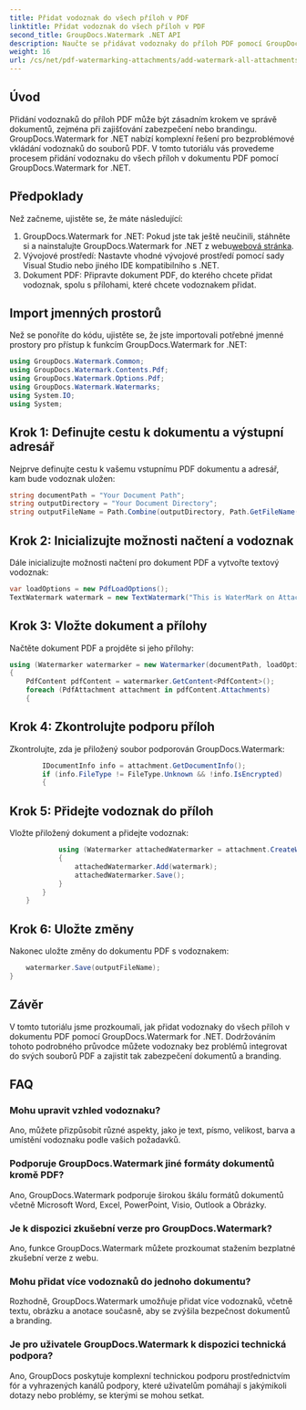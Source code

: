 ```yaml
---
title: Přidat vodoznak do všech příloh v PDF
linktitle: Přidat vodoznak do všech příloh v PDF
second_title: GroupDocs.Watermark .NET API
description: Naučte se přidávat vodoznaky do příloh PDF pomocí GroupDocs.Watermark for .NET. Zabezpečte své dokumenty snadno pomocí vlastních vodoznaků.
weight: 16
url: /cs/net/pdf-watermarking-attachments/add-watermark-all-attachments-pdf/
---
```

## Úvod
Přidání vodoznaků do příloh PDF může být zásadním krokem ve správě dokumentů, zejména při zajišťování zabezpečení nebo brandingu. GroupDocs.Watermark for .NET nabízí komplexní řešení pro bezproblémové vkládání vodoznaků do souborů PDF. V tomto tutoriálu vás provedeme procesem přidání vodoznaku do všech příloh v dokumentu PDF pomocí GroupDocs.Watermark for .NET.
## Předpoklady
Než začneme, ujistěte se, že máte následující:
1.  GroupDocs.Watermark for .NET: Pokud jste tak ještě neučinili, stáhněte si a nainstalujte GroupDocs.Watermark for .NET z webu[webová stránka](https://releases.groupdocs.com/Watermark/net/).
2. Vývojové prostředí: Nastavte vhodné vývojové prostředí pomocí sady Visual Studio nebo jiného IDE kompatibilního s .NET.
3. Dokument PDF: Připravte dokument PDF, do kterého chcete přidat vodoznak, spolu s přílohami, které chcete vodoznakem přidat.

## Import jmenných prostorů
Než se ponoříte do kódu, ujistěte se, že jste importovali potřebné jmenné prostory pro přístup k funkcím GroupDocs.Watermark for .NET:
```csharp
using GroupDocs.Watermark.Common;
using GroupDocs.Watermark.Contents.Pdf;
using GroupDocs.Watermark.Options.Pdf;
using GroupDocs.Watermark.Watermarks;
using System.IO;
using System;
```
## Krok 1: Definujte cestu k dokumentu a výstupní adresář
Nejprve definujte cestu k vašemu vstupnímu PDF dokumentu a adresář, kam bude vodoznak uložen:
```csharp
string documentPath = "Your Document Path";
string outputDirectory = "Your Document Directory";
string outputFileName = Path.Combine(outputDirectory, Path.GetFileName(documentPath));
```
## Krok 2: Inicializujte možnosti načtení a vodoznak
Dále inicializujte možnosti načtení pro dokument PDF a vytvořte textový vodoznak:
```csharp
var loadOptions = new PdfLoadOptions();
TextWatermark watermark = new TextWatermark("This is WaterMark on Attachment", new Font("Arial", 19));
```
## Krok 3: Vložte dokument a přílohy
Načtěte dokument PDF a projděte si jeho přílohy:
```csharp
using (Watermarker watermarker = new Watermarker(documentPath, loadOptions))
{
    PdfContent pdfContent = watermarker.GetContent<PdfContent>();
    foreach (PdfAttachment attachment in pdfContent.Attachments)
    {
```
## Krok 4: Zkontrolujte podporu příloh
Zkontrolujte, zda je přiložený soubor podporován GroupDocs.Watermark:
```csharp
        IDocumentInfo info = attachment.GetDocumentInfo();
        if (info.FileType != FileType.Unknown && !info.IsEncrypted)
        {
```
## Krok 5: Přidejte vodoznak do příloh
Vložte přiložený dokument a přidejte vodoznak:
```csharp
            using (Watermarker attachedWatermarker = attachment.CreateWatermarker())
            {
                attachedWatermarker.Add(watermark);
                attachedWatermarker.Save();
            }
        }
    }
```
## Krok 6: Uložte změny
Nakonec uložte změny do dokumentu PDF s vodoznakem:
```csharp
    watermarker.Save(outputFileName);
}
```

## Závěr
V tomto tutoriálu jsme prozkoumali, jak přidat vodoznaky do všech příloh v dokumentu PDF pomocí GroupDocs.Watermark for .NET. Dodržováním tohoto podrobného průvodce můžete vodoznaky bez problémů integrovat do svých souborů PDF a zajistit tak zabezpečení dokumentů a branding.
## FAQ
### Mohu upravit vzhled vodoznaku?
Ano, můžete přizpůsobit různé aspekty, jako je text, písmo, velikost, barva a umístění vodoznaku podle vašich požadavků.
### Podporuje GroupDocs.Watermark jiné formáty dokumentů kromě PDF?
Ano, GroupDocs.Watermark podporuje širokou škálu formátů dokumentů včetně Microsoft Word, Excel, PowerPoint, Visio, Outlook a Obrázky.
### Je k dispozici zkušební verze pro GroupDocs.Watermark?
Ano, funkce GroupDocs.Watermark můžete prozkoumat stažením bezplatné zkušební verze z webu.
### Mohu přidat více vodoznaků do jednoho dokumentu?
Rozhodně, GroupDocs.Watermark umožňuje přidat více vodoznaků, včetně textu, obrázku a anotace současně, aby se zvýšila bezpečnost dokumentů a branding.
### Je pro uživatele GroupDocs.Watermark k dispozici technická podpora?
Ano, GroupDocs poskytuje komplexní technickou podporu prostřednictvím fór a vyhrazených kanálů podpory, které uživatelům pomáhají s jakýmikoli dotazy nebo problémy, se kterými se mohou setkat.